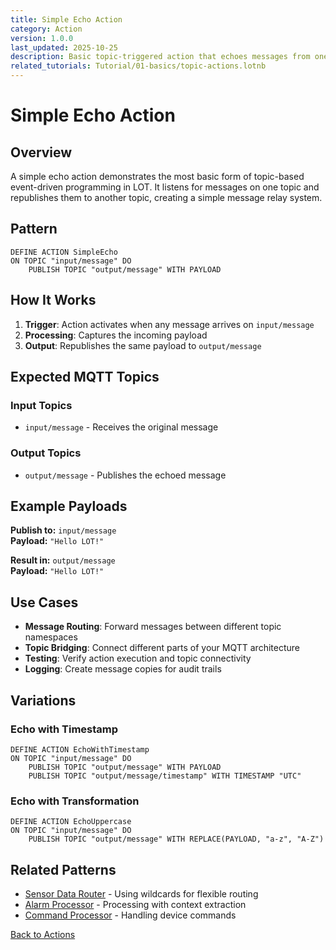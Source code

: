 ```yaml
---
title: Simple Echo Action
category: Action
version: 1.0.0
last_updated: 2025-10-25
description: Basic topic-triggered action that echoes messages from one topic to another
related_tutorials: Tutorial/01-basics/topic-actions.lotnb
---
```


# Simple Echo Action

## Overview

A simple echo action demonstrates the most basic form of topic-based event-driven programming in LOT. It listens for messages on one topic and republishes them to another topic, creating a simple message relay system.

## Pattern

```lot
DEFINE ACTION SimpleEcho
ON TOPIC "input/message" DO
    PUBLISH TOPIC "output/message" WITH PAYLOAD
```

## How It Works

1. **Trigger**: Action activates when any message arrives on `input/message`
2. **Processing**: Captures the incoming payload
3. **Output**: Republishes the same payload to `output/message`

## Expected MQTT Topics

### Input Topics
- `input/message` - Receives the original message

### Output Topics
- `output/message` - Publishes the echoed message

## Example Payloads

**Publish to:** `input/message`  
**Payload:** `"Hello LOT!"`

**Result in:** `output/message`  
**Payload:** `"Hello LOT!"`

## Use Cases

- **Message Routing**: Forward messages between different topic namespaces
- **Topic Bridging**: Connect different parts of your MQTT architecture
- **Testing**: Verify action execution and topic connectivity
- **Logging**: Create message copies for audit trails

## Variations

### Echo with Timestamp

```lot
DEFINE ACTION EchoWithTimestamp
ON TOPIC "input/message" DO
    PUBLISH TOPIC "output/message" WITH PAYLOAD
    PUBLISH TOPIC "output/message/timestamp" WITH TIMESTAMP "UTC"
```

### Echo with Transformation

```lot
DEFINE ACTION EchoUppercase
ON TOPIC "input/message" DO
    PUBLISH TOPIC "output/message" WITH REPLACE(PAYLOAD, "a-z", "A-Z")
```

## Related Patterns

- [Sensor Data Router](./Sensor-Data-Router.md) - Using wildcards for flexible routing
- [Alarm Processor](./Alarm-Processor.md) - Processing with context extraction
- [Command Processor](./Command-Processor.md) - Handling device commands

[Back to Actions](../DEFINE%20ACTION.md)

